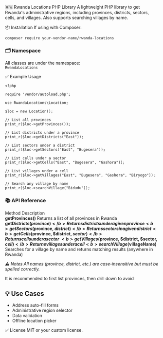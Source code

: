 🇷🇼 Rwanda Locations PHP Library
A lightweight PHP library to get Rwanda's administrative regions, including provinces, districts, sectors, cells, and villages. Also supports searching villages by name.

📦 Installation
If using with Composer:
```
composer require your-vendor-name/rwanda-locations
```

### 🗂️ Namespace
All classes are under the namespace: \
``` RwandaLocations ``` 

✅ Example Usage
```
<?php

require 'vendor/autoload.php';

use RwandaLocations\Location;

$loc = new Location();

// List all provinces
print_r($loc->getProvinces());

// List districts under a province
print_r($loc->getDistricts("East"));

// List sectors under a district
print_r($loc->getSectors("East", "Bugesera"));

// List cells under a sector
print_r($loc->getCells("East", "Bugesera", "Gashora"));

// List villages under a cell
print_r($loc->getVillages("East", "Bugesera", "Gashora", "Biryogo"));

// Search any village by name
print_r($loc->searchVillage("Bidudu"));
```
### 📚 API Reference

Method	Description \
<b>getProvinces()</b>	Returns a list of all provinces in Rwanda \
<b>getDistricts($province)</b>	Returns districts under a given province
<b>getSectors($province, $district)</b>	Returns sectors in a given district
<b>getCells($province, $district, $sector)</b>	Returns cells under a sector \
<b>getVillages($province, $district, $sector, $cell)</b>	Returns villages under a cell
<b>searchVillage($villageName)</b>	Searches for a village by name and returns matching results (anywhere in Rwanda)

<i>⚠️ Notes
All names (province, district, etc.) are case-insensitive but must be spelled correctly.</i>

It is recommended to first list provinces, then drill down to avoid 
## 💡 Use Cases
<ul list-type='disk'>
<li>Address auto-fill forms</li>

<li>Administrative region selector</li>

<li>Data validation</li>

<li>Offline location picker</li>
</ul>

✅ License
MIT or your custom license.